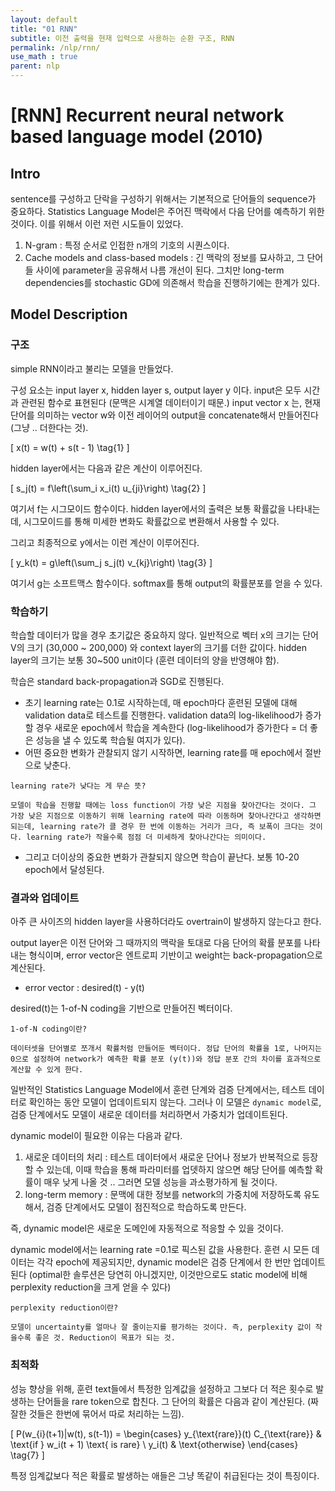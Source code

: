 ```yaml
---
layout: default
title: "01 RNN"
subtitle: 이전 출력을 현재 입력으로 사용하는 순환 구조, RNN 
permalink: /nlp/rnn/
use_math : true
parent: nlp
---
```


# [RNN] Recurrent neural network based language model (2010)

## Intro

sentence를 구성하고 단락을 구성하기 위해서는 기본적으로 단어들의 sequence가 중요하다. Statistics Language Model은 주어진 맥락에서 다음 단어를 예측하기 위한 것이다. 이를 위해서 이런 저런 시도들이 있었다. 

1. N-gram : 특정 순서로 인접한 n개의 기호의 시퀀스이다. 
2. Cache models and class-based models : 긴 맥락의 정보를 묘사하고, 그 단어들 사이에 parameter을 공유해서 나름 개선이 된다. 그치만 long-term dependencies를 stochastic GD에 의존해서 학습을 진행하기에는 한계가 있다. 



## Model Description

### 구조

simple RNN이라고 불리는 모델을 만들었다. 

구성 요소는 input layer x, hidden layer s, output layer y 이다. input은 모두 시간과 관련된 함수로 표현된다 (문맥은 시계열 데이터이기 때문.) input vector x 는, 현재 단어를 의미하는 vector w와 이전 레이어의 output을 concatenate해서 만들어진다 (그냥 .. 더한다는 것). 

\[
x(t) = w(t) + s(t - 1) \tag{1}
\]

hidden layer에서는 다음과 같은 계산이 이루어진다. 

\[
s_j(t) = f\left(\sum_i x_i(t) u_{ji}\right) \tag{2}
\]

여기서 f는 시그모이드 함수이다. hidden layer에서의 출력은 보통 확률값을 나타내는데, 시그모이드를 통해 미세한 변화도 확률값으로 변환해서 사용할 수 있다. 

그리고 최종적으로 y에서는 이런 계산이 이루어진다. 

\[
y_k(t) = g\left(\sum_j s_j(t) v_{kj}\right) \tag{3}
\]

여기서 g는 소프트맥스 함수이다. softmax를 통해 output의 확률분포를 얻을 수 있다. 



### 학습하기

학습할 데이터가 많을 경우 초기값은 중요하지 않다. 일반적으로 벡터 x의 크기는 단어 V의 크기 (30,000 ~ 200,000) 와 context layer의 크기를 더한 값이다. hidden layer의 크기는 보통 30~500 unit이다 (훈련 데이터의 양을 반영해야 함). 

학습은 standard back-propagation과 SGD로 진행된다. 

- 초기 learning rate는 0.1로 시작하는데, 매 epoch마다 훈련된 모델에 대해 validation data로 테스트를 진행한다. validation data의 log-likelihood가 증가할 경우 새로운 epoch에서 학습을 계속한다 (log-likelihood가 증가한다 = 더 좋은 성능을 낼 수 있도록 학습될 여지가 있다).
- 어떤 중요한 변화가 관찰되지 않기 시작하면, learning rate를 매 epoch에서 절반으로 낮춘다.

```
learning rate가 낮다는 게 무슨 뜻?

모델이 학습을 진행할 때에는 loss function이 가장 낮은 지점을 찾아간다는 것이다. 그 가장 낮은 지점으로 이동하기 위해 learning rate에 따라 이동하며 찾아나간다고 생각하면 되는데, learning rate가 클 경우 한 번에 이동하는 거리가 크다, 즉 보폭이 크다는 것이다. learning rate가 작을수록 점점 더 미세하게 찾아나간다는 의미이다. 
```

- 그리고 더이상의 중요한 변화가 관찰되지 않으면 학습이 끝난다. 보통 10-20 epoch에서 달성된다.



### 결과와 업데이트

아주 큰 사이즈의 hidden layer을 사용하더라도 overtrain이 발생하지 않는다고 한다. 

output layer은 이전 단어와 그 때까지의 맥락을 토대로 다음 단어의 확률 분포를 나타내는 형식이며, error vector은 엔트로피 기반이고 weight는 back-propagation으로 계산된다. 

- error vector : desired(t) - y(t)

desired(t)는 1-of-N coding을 기반으로 만들어진 벡터이다. 

```
1-of-N coding이란?

데이터셋을 단어별로 쪼개서 확률처럼 만들어둔 벡터이다. 정답 단어의 확률을 1로, 나머지는 0으로 설정하여 network가 예측한 확률 분포 (y(t))와 정답 분포 간의 차이를 효과적으로 계산할 수 있게 한다. 
```

일반적인 Statistics Language Model에서 훈련 단계와 검증 단계에서는, 테스트 데이터로 확인하는 동안 모델이 업데이트되지 않는다. 그러나 이 모델은 `dynamic model`로, 검증 단계에서도 모델이 새로운 데이터를 처리하면서 가중치가 업데이트된다. 

dynamic model이 필요한 이유는 다음과 같다. 

1. 새로운 데이터의 처리 : 테스트 데이터에서 새로운 단어나 정보가 반복적으로 등장할 수 있는데, 이때 학습을 통해 파라미터를 업뎃하지 않으면 해당 단어를 예측할 확률이 매우 낮게 나올 것 .. 그러면 모델 성능을 과소평가하게 될 것이다. 
2. long-term memory : 문맥에 대한 정보를 network의 가중치에 저장하도록 유도해서, 검증 단계에서도 모델이 점진적으로 학습하도록 만든다.  

즉, dynamic model은 새로운 도메인에 자동적으로 적응할 수 있을 것이다. 

dynamic model에서는 learning rate =0.1로 픽스된 값을 사용한다. 훈련 시 모든 데이터는 각각 epoch에 제공되지만, dynamic model은 검증 단계에서 한 번만 업데이트된다 (optimal한 솔루션은 당연히 아니겠지만, 이것만으로도 static model에 비해 perplexity reduction을 크게 얻을 수 있다) 

```
perplexity reduction이란? 

모델이 uncertainty를 얼마나 잘 줄이는지를 평가하는 것이다. 즉, perplexity 값이 작을수록 좋은 것. Reduction이 목표가 되는 것. 
```



### 최적화

성능 향상을 위해, 훈련 text들에서 특정한 임계값을 설정하고 그보다 더 적은 횟수로 발생하는 단어들을 rare token으로 합친다. 그 단어의 확률은 다음과 같이 계산된다. (짜잘한 것들은 한번에 묶어서 따로 처리하는 느낌). 

\[
P(w_{i}(t+1)|w(t), s(t-1)) =
\begin{cases}
y_{\text{rare}}(t) C_{\text{rare}} & \text{if } w_i(t + 1) \text{ is rare} \\
y_i(t) & \text{otherwise}
\end{cases} \tag{7}
\]

특정 임계값보다 적은 확률로 발생하는 애들은 그냥 똑같이 취급된다는 것이 특징이다.
